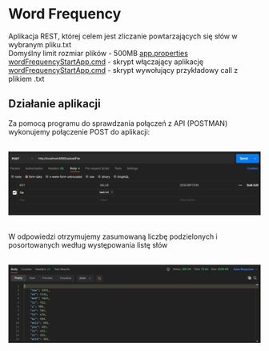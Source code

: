 # Word Frequency

Aplikacja REST, której celem jest zliczanie powtarzających się słów w wybranym pliku.txt <br>
Domyślny limit rozmiar plików - 500MB [app.properties](https://github.com/pkowalecki/wordFrequency/blob/master/src/main/resources/application.properties) <br>
[wordFrequencyStartApp.cmd](https://github.com/pkowalecki/wordFrequency/blob/master/wordFrequencyStartApp.cmd) - skrypt włączający aplikację <br>
[wordFrequencyStartApp.cmd](https://github.com/pkowalecki/wordFrequency/blob/master/wordFrequencyExampleCall.cmd) - skrypt wywołujący przykładowy call z plikiem .txt

## Działanie aplikacji

Za pomocą programu do sprawdzania połączeń z API (POSTMAN) wykonujemy połączenie POST do aplikacji: <br><br>

<img src = "/images/post.png" width="1000"> <br><br>

W odpowiedzi otrzymujemy zasumowaną liczbę podzielonych i posortowanych według występowania listę słów <br> <br>

<img src = "/images/respo.png" width="1000"> <br><br>
